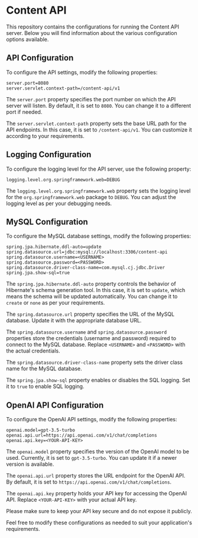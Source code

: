 # Content API

This repository contains the configurations for running the Content API server. Below you will find information about the various configuration options available.

## API Configuration

To configure the API settings, modify the following properties:

```properties
server.port=8080
server.servlet.context-path=/content-api/v1
```

The `server.port` property specifies the port number on which the API server will listen. By default, it is set to `8080`. You can change it to a different port if needed.

The `server.servlet.context-path` property sets the base URL path for the API endpoints. In this case, it is set to `/content-api/v1`. You can customize it according to your requirements.

## Logging Configuration

To configure the logging level for the API server, use the following property:

```properties
logging.level.org.springframework.web=DEBUG
```

The `logging.level.org.springframework.web` property sets the logging level for the `org.springframework.web` package to `DEBUG`. You can adjust the logging level as per your debugging needs.

## MySQL Configuration

To configure the MySQL database settings, modify the following properties:

```properties
spring.jpa.hibernate.ddl-auto=update
spring.datasource.url=jdbc:mysql://localhost:3306/content-api
spring.datasource.username=<USERNAME>
spring.datasource.password=<PASSWORD>
spring.datasource.driver-class-name=com.mysql.cj.jdbc.Driver
spring.jpa.show-sql=true
```

The `spring.jpa.hibernate.ddl-auto` property controls the behavior of Hibernate's schema generation tool. In this case, it is set to `update`, which means the schema will be updated automatically. You can change it to `create` or `none` as per your requirements.

The `spring.datasource.url` property specifies the URL of the MySQL database. Update it with the appropriate database URL.

The `spring.datasource.username` and `spring.datasource.password` properties store the credentials (username and password) required to connect to the MySQL database. Replace `<USERNAME>` and `<PASSWORD>` with the actual credentials.

The `spring.datasource.driver-class-name` property sets the driver class name for the MySQL database.

The `spring.jpa.show-sql` property enables or disables the SQL logging. Set it to `true` to enable SQL logging.

## OpenAI API Configuration

To configure the OpenAI API settings, modify the following properties:

```properties
openai.model=gpt-3.5-turbo
openai.api.url=https://api.openai.com/v1/chat/completions
openai.api.key=<YOUR-API-KEY>
```

The `openai.model` property specifies the version of the OpenAI model to be used. Currently, it is set to `gpt-3.5-turbo`. You can update it if a newer version is available.

The `openai.api.url` property stores the URL endpoint for the OpenAI API. By default, it is set to `https://api.openai.com/v1/chat/completions`.

The `openai.api.key` property holds your API key for accessing the OpenAI API. Replace `<YOUR-API-KEY>` with your actual API key.

Please make sure to keep your API key secure and do not expose it publicly.

Feel free to modify these configurations as needed to suit your application's requirements.